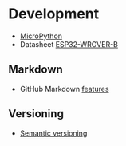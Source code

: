 # Development

- [MicroPython](https://micropython.org/)
- Datasheet [ESP32-WROVER-B](https://www.espressif.com/sites/default/files/documentation/esp32-wrover-b_datasheet_en.pdf)
  
## Markdown
- GitHub Markdown [features](https://guides.github.com/features/mastering-markdown/)

## Versioning
- [Semantic versioning](https://semver.org/)